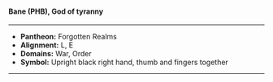#### Bane (PHB), God of tyranny
___

- **Pantheon:** Forgotten Realms
- **Alignment:** L, E
- **Domains:** War, Order
- **Symbol:** Upright black right hand, thumb and fingers together
___
